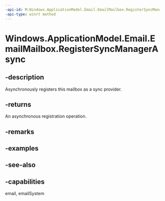 ```yaml
---
-api-id: M:Windows.ApplicationModel.Email.EmailMailbox.RegisterSyncManagerAsync
-api-type: winrt method
---
```


<!-- Method syntax
public Windows.Foundation.IAsyncAction RegisterSyncManagerAsync()
-->

# Windows.ApplicationModel.Email.EmailMailbox.RegisterSyncManagerAsync

## -description
Asynchronously registers this mailbox as a sync provider.

## -returns
An asynchronous registration operation.

## -remarks

## -examples

## -see-also

## -capabilities
email, emailSystem

